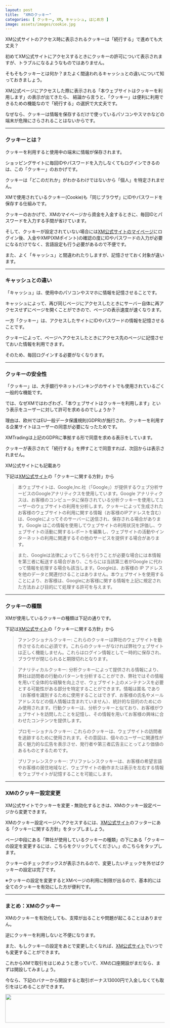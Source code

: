 ```yaml
---
layout: post
title:  "XMのクッキー"
categories: [ クッキー, XM, キャッシュ, はじめ方 ]
image: assets/images/cookie.jpg
---
```


XM公式サイトのアクセス時に表示されるクッキーは「続行する」で進めても大丈夫？

初めてXM公式サイトにアクセスするときにクッキーの許可について表示されますが、トラブルになるようなものではありません。

そもそもクッキーとは何か？またよく間違われるキャッシュとの違いについて知っておきましょう。

XM公式ページにアクセスした際に表示される「本ウェブサイトはクッキーを利用します」の表示が出てきたら、 結論から言うと、「クッキー」は便利に利用できるための機能なので「続行する」の選択で大丈夫です。

なぜなら、クッキーは情報を保存するだけで使っているパソコンやスマホなどの端末が危険にさらされることはないからです。

<hr>

### クッキーとは？

クッキーを利用すると使用中の端末に情報が保存されます。

ショッピングサイトに毎回IDやパスワードを入力しなくてもログインできるのは、この「クッキー」のおかげです。

クッキーは「どこのだれか」がわかるわけではないから「個人」を特定されません。

XMで使用されているクッキー(Cookie)も「同じブラウザ」にIDやパスワードを保存する仕組みです。

クッキーのおかげで、XMのマイページから資金を入金するときに、毎回IDとパスワードを入力する手間が省けています。

そして、クッキーが設定されていない場合には<a href="https://clicks.affstrack.com/c?c=550036&l=ja&p=22">XM公式サイトのマイページ</a>にログイン後、入金やXMP(XMポイント)の確認の度にIDやパスワードの入力が必要になるだけでなく、言語設定も行う必要があるので不便です。

また、よく「キャッシュ」と間違われたりしますが、記憶させておく対象が違います。

<hr>

### キャッシュとの違い


「キャッシュ」は、使用中のパソコンやスマホに情報を記憶させることです。

キャッシュによって、再び同じページにアクセスしたときにサーバー自体に再アクセスせずにページを開くことができので、ページの表示速度が速くなります。

一方「クッキー」は、アクセスしたサイトにIDやパスワードの情報を記憶させることです。

クッキーによって、ページへアクセスしたときにアクセス先のページに記憶させておいた情報を利用できます。

そのため、毎回ログインする必要がなくなります。

<hr>

### クッキーの安全性


「クッキー」は、大手銀行やネットバンキングのサイトでも使用されているごく一般的な機能です。

では、なぜXMではわざわざ、「本ウェブサイトはクッキーを利用します」という表示をユーザーに対して許可を求めるのでしょうか？

理由は、欧州ではEU一般データ保護規則(GDPR)が施行され、クッキーを利用する企業サイトはユーザーの同意が必要になったためです。

XMTradingは上記のGDPRに準拠する形で同意を求める表示をしています。

クッキーが表示されて「続行する」を押すことで同意すれば、次回からは表示されません。

XM公式サイトにも記載あり

下記は<a href="https://clicks.affstrack.com/c?c=550036&l=ja&p=0">XM公式サイト</a>の「クッキーに関する方針」から

>本ウェブサイトは、Google,Inc.社（「Google」）が提供するウェブ分析サービスのGoogleアナリティクスを使用しています。Google アナリティクスは、お客様のコンピュータに保存されている分析クッキーを使用してユーザーのウェブサイトの利用を分析します。クッキーによって生成されたお客様のウェブサイトの利用に関する情報（お客様のIPアドレスを含む）は、Googleによってそのサーバーに送信され、保存される場合があります。Google はこの情報を使用してウェブサイトの利用状況を評価し、ウェブサイトの活動に関するレポートを編集し、ウェブサイトの活動やインターネットの利用に関連するその他のサービスを提供する場合があります。

>また、Googleは法律によってこちらを行うことが必要な場合には本情報を第三者に転送する場合があり、こちらには当該第三者がGoogle に代わって情報を処理する場合も該当します。Googleは、お客様の IP アドレスを他のデータと関連付けることはありません。本ウェブサイトを使用することにより、お客様は、Googleにお客様に関する情報を上記に規定された方法および目的にて処理する許可を与えます。


<hr>


### クッキーの種類

XMが使用しているクッキーの種類は下記の通りです。

下記は<a href="https://clicks.affstrack.com/c?c=550036&l=ja&p=0">XM公式サイト</a>の「クッキーに関する方針」から

>ファンクショナルクッキー: これらのクッキーは弊社のウェブサイトを動作させるために必須です。これらのクッキーがなければ弊社ウェブサイトは正しく機能しません。これらはログイン情報として一時的に保存され、ブラウザが閉じられると期限切れとなります。

>アナリティカルクッキー: 分析クッキーによって提供される情報により、弊社は訪問者の行動のパターンを分析することができ、弊社ではその情報を用いて全体的な経験を向上させ、ウェブサイト上のメンテナンスを必要とする可能性がある部分を特定することができます。情報は匿名 であり（お客様を識別するために使用することはできず、お客様の氏名やメールアドレスなどの個人情報は含まれていません）、統計的な目的のためにのみ使用されます。行動クッキーは、分析クッキーと似ており、お客様がウェブサイトを訪問したことを記憶し、その情報を用いてお客様の興味に合わせたコンテンツを提供します。

>プロモーショナルクッキー: これらのクッキーは、ウェブサイトの訪問者を追跡するために使用されます。その意図は、個々のユーザーに関連性が高く魅力的な広告を表示させ、発行者や第三者広告主にとってより価値のあるものとするためです。

>プリファレンスクッキー: プリファレンスクッキーは、お客様の希望言語やお客様の居住地域など、ウェブサイトの動作または表示を左右する情報をウェブサイトが記憶することを可能にします。


<hr>


### XMのクッキー設定変更


XM公式サイトでクッキーを変更・無効化するときは、XMのクッキー設定ページから変更できます。

XMのクッキー設定ページへアクセスするには、<a href="https://clicks.affstrack.com/c?c=550036&l=ja&p=0">XM公式サイト</a>のフッターにある「クッキーに関する方針」をタップしましょう。

ページ中段にある「弊社が使用しているクッキーの種類」の下にある「クッキーの設定を変更するには、こちらをクリックしてください。」のこちらをタップします。

クッキーのチェックボックスが表示されるので、変更したいチェックを外せばクッキーの設定は完了です。

※クッキーの設定を変更するとXMページの利用に制限が出るので、基本的には全てのクッキーを有効にした方が便利です。




<hr>


### まとめ：XMのクッキー


XMのクッキーを有効化しても、支障が出ることや問題が起こることはありません。

逆にクッキーを利用しないと不便になります。

また、もしクッキーの設定をあとで変更したくなれば、<a href="https://clicks.affstrack.com/c?c=550036&l=ja&p=0">XM公式サイト</a>でいつでも変更することができます。

これからXMで取引をはじめようと思っていて、XMの口座開設がまだなら、まずは開設してみましょう。

今なら、下記のバナーから開設すると取引ボーナス13000円で入金しなくても取引をはじめることができます。

<a href="https://clicks.affstrack.com/c?m=7952&c=550036" referrerpolicy="no-referrer-when-downgrade"><img src="https://ads.affstrack.com/i/7952?c=550036" width="728" height="90" referrerpolicy="no-referrer-when-downgrade"/></a>